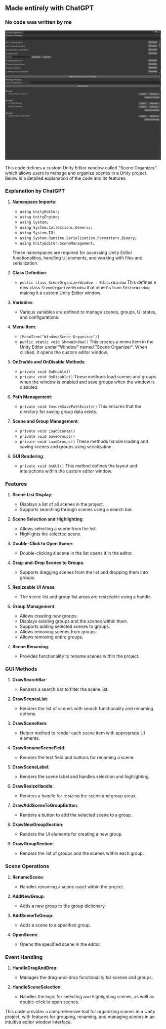 ## Made entirely with ChatGPT
### No code was written by me


![Alt text](screenshot.jpg)


This code defines a custom Unity Editor window called "Scene Organizer," which allows users to manage and organize scenes in a Unity project. Below is a detailed explanation of the code and its features:

### Explanation by ChatGPT

1. **Namespace Imports**:
   - `using UnityEditor;`
   - `using UnityEngine;`
   - `using System;`
   - `using System.Collections.Generic;`
   - `using System.IO;`
   - `using System.Runtime.Serialization.Formatters.Binary;`
   - `using UnityEditor.SceneManagement;`

   These namespaces are required for accessing Unity Editor functionalities, handling UI elements, and working with files and serialization.

2. **Class Definition**:
   - `public class SceneOrganizerWindow : EditorWindow`
   This defines a new class `SceneOrganizerWindow` that inherits from `EditorWindow`, making it a custom Unity Editor window.

3. **Variables**:
   - Various variables are defined to manage scenes, groups, UI states, and configurations.

4. **Menu Item**:
   - `[MenuItem("Window/Scene Organizer")]`
   - `public static void ShowWindow()`
   This creates a menu item in the Unity Editor under "Window" named "Scene Organizer". When clicked, it opens the custom editor window.

5. **OnEnable and OnDisable Methods**:
   - `private void OnEnable()`
   - `private void OnDisable()`
   These methods load scenes and groups when the window is enabled and save groups when the window is disabled.

6. **Path Management**:
   - `private void EnsureSavePathExists()`
   This ensures that the directory for saving group data exists.

7. **Scene and Group Management**:
   - `private void LoadScenes()`
   - `private void SaveGroups()`
   - `private void LoadGroups()`
   These methods handle loading and saving scenes and groups using serialization.

8. **GUI Rendering**:
   - `private void OnGUI()`
   This method defines the layout and interactions within the custom editor window.

### Features

1. **Scene List Display**:
   - Displays a list of all scenes in the project.
   - Supports searching through scenes using a search bar.

2. **Scene Selection and Highlighting**:
   - Allows selecting a scene from the list.
   - Highlights the selected scene.

3. **Double-Click to Open Scene**:
   - Double-clicking a scene in the list opens it in the editor.

4. **Drag-and-Drop Scenes to Groups**:
   - Supports dragging scenes from the list and dropping them into groups.

5. **Resizeable UI Areas**:
   - The scene list and group list areas are resizeable using a handle.

6. **Group Management**:
   - Allows creating new groups.
   - Displays existing groups and the scenes within them.
   - Supports adding selected scenes to groups.
   - Allows removing scenes from groups.
   - Allows removing entire groups.

7. **Scene Renaming**:
   - Provides functionality to rename scenes within the project.

### GUI Methods

1. **DrawSearchBar**:
   - Renders a search bar to filter the scene list.

2. **DrawScenesList**:
   - Renders the list of scenes with search functionality and renaming options.

3. **DrawSceneItem**:
   - Helper method to render each scene item with appropriate UI elements.

4. **DrawRenameSceneField**:
   - Renders the text field and buttons for renaming a scene.

5. **DrawSceneLabel**:
   - Renders the scene label and handles selection and highlighting.

6. **DrawResizeHandle**:
   - Renders a handle for resizing the scene and group areas.

7. **DrawAddSceneToGroupButton**:
   - Renders a button to add the selected scene to a group.

8. **DrawNewGroupSection**:
   - Renders the UI elements for creating a new group.

9. **DrawGroupSection**:
   - Renders the list of groups and the scenes within each group.

### Scene Operations

1. **RenameScene**:
   - Handles renaming a scene asset within the project.

2. **AddNewGroup**:
   - Adds a new group to the group dictionary.

3. **AddSceneToGroup**:
   - Adds a scene to a specified group.

4. **OpenScene**:
   - Opens the specified scene in the editor.

### Event Handling

1. **HandleDragAndDrop**:
   - Manages the drag-and-drop functionality for scenes and groups.

2. **HandleSceneSelection**:
   - Handles the logic for selecting and highlighting scenes, as well as double-click to open scenes.

This code provides a comprehensive tool for organizing scenes in a Unity project, with features for grouping, renaming, and managing scenes in an intuitive editor window interface.
